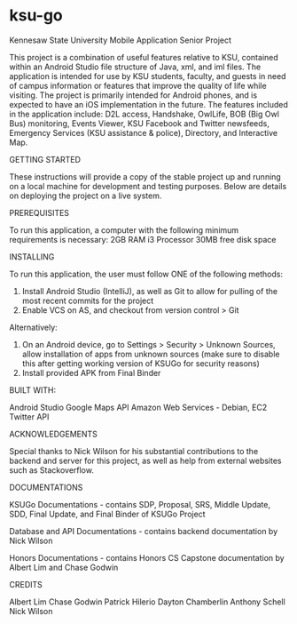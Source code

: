 # ksu-go
Kennesaw State University Mobile Application Senior Project

This project is a combination of useful features relative to KSU, contained within an Android Studio file structure of Java, xml, and iml
files. The application is intended for use by KSU students, faculty, and guests in need of campus information or features that improve the
quality of life while visiting. The project is primarily intended for Android phones, and is expected to have an iOS implementation in the
future. The features included in the application include: D2L access, Handshake, OwlLife, BOB (Big Owl Bus) monitoring, Events Viewer, KSU
Facebook and Twitter newsfeeds, Emergency Services (KSU assistance & police), Directory, and Interactive Map. 

GETTING STARTED

These instructions will provide a copy of the stable project up and running on a local machine for development and testing purposes. Below are details on deploying the project on a live system. 

PREREQUISITES

To run this application, a computer with the following minimum requirements is necessary:
2GB RAM
i3 Processor
30MB free disk space

INSTALLING

To run this application, the user must follow ONE of the following methods:

1. Install Android Studio (IntelliJ), as well as Git to allow for pulling of the most recent commits for the project
2. Enable VCS on AS, and checkout from version control > Git

Alternatively:

1. On an Android device, go to Settings > Security > Unknown Sources, allow installation of apps from unknown sources (make sure to disable this after getting working version of KSUGo for security reasons)
2. Install provided APK from Final Binder

BUILT WITH:

Android Studio
Google Maps API
Amazon Web Services - Debian, EC2
Twitter API

ACKNOWLEDGEMENTS

Special thanks to Nick Wilson for his substantial contributions to the backend and server for this project, as well as help from external websites such as Stackoverflow. 

DOCUMENTATIONS

KSUGo Documentations - contains SDP, Proposal, SRS, Middle Update, SDD, Final Update, and Final Binder of KSUGo Project

Database and API Documentations - contains backend documentation by Nick Wilson

Honors Documentations - contains Honors CS Capstone documentation by Albert Lim and Chase Godwin

CREDITS

Albert Lim
Chase Godwin
Patrick Hilerio
Dayton Chamberlin
Anthony Schell
Nick Wilson
